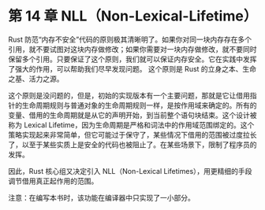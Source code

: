 # 第 14 章 NLL（Non-Lexical-Lifetime）

Rust 防范“内存不安全”代码的原则极其清晰明了。如果你对同一块内存存在多个引用，就不要试图对这块内存做修改；如果你需要对一块内存做修改，就不要同时保留多个引用。只要保证了这个原则，我们就可以保证内存安全。它在实践中发挥了强大的作用，可以帮助我们尽早发现问题。
这个原则是 Rust 的立身之本、生命之基、活力之源。

这个原则是没问题的，但是，初始的实现版本有一个主要问题，那就是它让借用指针的生命周期规则与普通对象的生命周期规则一样，是按作用域来确定的。所有的变量、借用的生命周期就是从它的声明开始，到当前整个语句块结束。这个设计被称为 Lexical Lifetime，因为生命周期是严格和词法中的作用域范围绑定的。这个策略实现起来非常简单，但它可能过于保守了，某些情况下借用的范围被过度拉长了，以至于某些实质上是安全的代码也被阻止了。在某些场景下，限制了程序员的发挥。

因此，Rust 核心组又决定引入 NLL（Non-Lexical Lifetimes），用更精细的手段调节借用真正起作用的范围。

注意：在编写本书时，该功能在编译器中只实现了一小部分。
